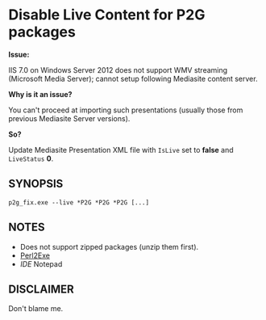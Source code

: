 # Disable Live Content for P2G packages

**Issue:**

IIS 7.0 on Windows Server 2012 does not support WMV streaming (Microsoft Media Server); cannot setup following Mediasite content server.

**Why is it an issue?**

You can't proceed at importing such presentations (usually those from previous Mediasite Server versions).

**So?**

Update Mediasite Presentation XML file with `IsLive` set to **false** and `LiveStatus` **0**.

## SYNOPSIS

`p2g_fix.exe --live *P2G *P2G *P2G [...]`

## NOTES

* Does not support zipped packages (unzip them first).
* [Perl2Exe](http://www.indigostar.com/perl2exe.php)
* _IDE_ Notepad

## DISCLAIMER

Don't blame me.
